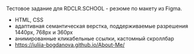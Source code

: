 Тестовое задание для RDCLR.SCHOOL - резюме по макету из Figma.  
- HTML, CSS  
- адаптивная семантическая верстка, поддерживаемые разрешения 1440px, 768px и 360px 
- анимированные кликабельные ссылки, кастомный скроллбар
- https://iuliia-bogdanova.github.io/About-Me/
